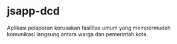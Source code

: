 # jsapp-dcd
Aplikasi pelaporan kerusakan fasilitas umum yang mempermudah komunikasi langsung antara warga dan pemerintah kota.
